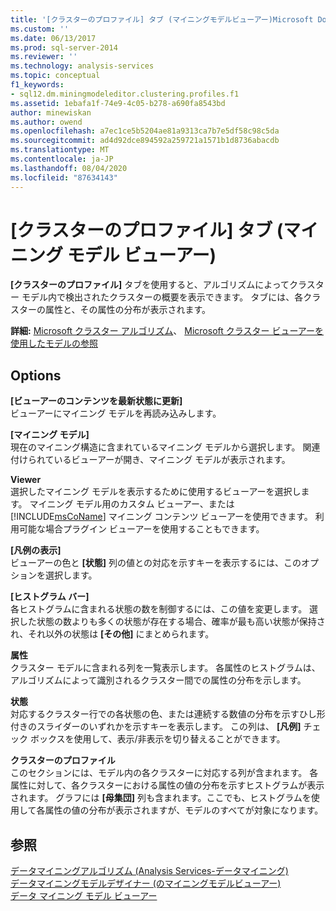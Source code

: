 ```yaml
---
title: '[クラスターのプロファイル] タブ (マイニングモデルビューアー)Microsoft Docs'
ms.custom: ''
ms.date: 06/13/2017
ms.prod: sql-server-2014
ms.reviewer: ''
ms.technology: analysis-services
ms.topic: conceptual
f1_keywords:
- sql12.dm.miningmodeleditor.clustering.profiles.f1
ms.assetid: 1ebafa1f-74e9-4c05-b278-a690fa8543bd
author: minewiskan
ms.author: owend
ms.openlocfilehash: a7ec1ce5b5204ae81a9313ca7b7e5df58c98c5da
ms.sourcegitcommit: ad4d92dce894592a259721a1571b1d8736abacdb
ms.translationtype: MT
ms.contentlocale: ja-JP
ms.lasthandoff: 08/04/2020
ms.locfileid: "87634143"
---
```

# <a name="cluster-profiles-tab-mining-model-viewer"></a>[クラスターのプロファイル] タブ (マイニング モデル ビューアー)
  **[クラスターのプロファイル]** タブを使用すると、アルゴリズムによってクラスター モデル内で検出されたクラスターの概要を表示できます。 タブには、各クラスターの属性と、その属性の分布が表示されます。  
  
 **詳細:** [Microsoft クラスター アルゴリズム](data-mining/microsoft-clustering-algorithm.md)、 [Microsoft クラスター ビューアーを使用したモデルの参照](data-mining/browse-a-model-using-the-microsoft-cluster-viewer.md)  
  
## <a name="options"></a>Options  
 **[ビューアーのコンテンツを最新状態に更新]**  
 ビューアーにマイニング モデルを再読み込みします。  
  
 **[マイニング モデル]**  
 現在のマイニング構造に含まれているマイニング モデルから選択します。 関連付けられているビューアーが開き、マイニング モデルが表示されます。  
  
 **Viewer**  
 選択したマイニング モデルを表示するために使用するビューアーを選択します。 マイニング モデル用のカスタム ビューアー、または [!INCLUDE[msCoName](../includes/msconame-md.md)] マイニング コンテンツ ビューアーを使用できます。 利用可能な場合プラグイン ビューアーを使用することもできます。  
  
 **[凡例の表示]**  
 ビューアーの色と **[状態]** 列の値との対応を示すキーを表示するには、このオプションを選択します。  
  
 **[ヒストグラム バー]**  
 各ヒストグラムに含まれる状態の数を制御するには、この値を変更します。 選択した状態の数よりも多くの状態が存在する場合、確率が最も高い状態が保持され、それ以外の状態は **[その他]** にまとめられます。  
  
 **属性**  
 クラスター モデルに含まれる列を一覧表示します。 各属性のヒストグラムは、アルゴリズムによって識別されるクラスター間での属性の分布を示します。  
  
 **状態**  
 対応するクラスター行での各状態の色、または連続する数値の分布を示すひし形付きのスライダーのいずれかを示すキーを表示します。 この列は、 **[凡例]** チェック ボックスを使用して、表示/非表示を切り替えることができます。  
  
 **クラスターのプロファイル**  
 このセクションには、モデル内の各クラスターに対応する列が含まれます。 各属性に対して、各クラスターにおける属性の値の分布を示すヒストグラムが表示されます。 グラフには **[母集団]** 列も含まれます。ここでも、ヒストグラムを使用して各属性の値の分布が表示されますが、モデルのすべてが対象になります。  
  
## <a name="see-also"></a>参照  
 [データマイニングアルゴリズム &#40;Analysis Services-データマイニング&#41;](data-mining/data-mining-algorithms-analysis-services-data-mining.md)   
 [データマイニングモデルデザイナー &#40;のマイニングモデルビューアー&#41;](mining-model-viewers-data-mining-model-designer.md)   
 [データ マイニング モデル ビューアー](data-mining/data-mining-model-viewers.md)  
  
  
